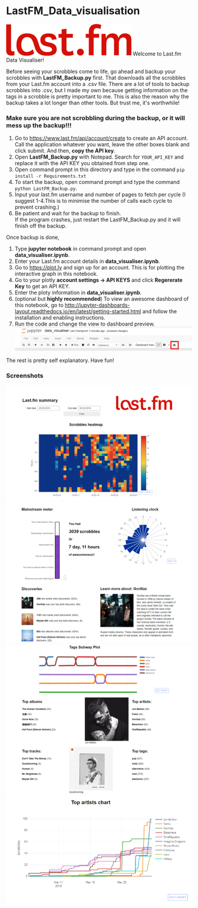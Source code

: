 # LastFM_Data_visualisation
![image](image/last.png)
Welcome to Last.fm Data Visualiser!  
  
Before seeing your scrobbles come to life, go ahead and backup your scrobbles
with **LastFM_Backup.py** first. That downloads all the scrobbles from your Last.fm account into a .csv file.
There are a lot of tools to backup scrobbles into .csv, but I made my own because getting information
on the tags in a scrobble is pretty important to me. This is also the reason why the backup takes a lot
longer than other tools. But trust me, it's worthwhile! 

### Make sure you are not scrobbling during the backup, or it will mess up the backup!!!
  
1. Go to https://www.last.fm/api/account/create to create an API account. Call the application whatever you want, leave the other boxes blank and click submit. And then, **copy the API key**.
2. Open **LastFM_Backup.py** with Notepad. Search for `YOUR_API_KEY` and replace it with the API KEY you obtained from step one.
3. Open command prompt in this directory and type in the command `pip install -r Requirements.txt`
4. To start the backup, open command prompt and type the command `python LastFM_Backup.py`.  
5. Input your last.fm username and number of pages to fetch per cycle (I suggest 1-4.This is to minimise the number of calls each cycle to prevent crashing.)
6. Be patient and wait for the backup to finish.    
If the program crashes, just restart the LastFM_Backup.py and it will finish off the backup.  

Once backup is done,
1. Type **jupyter notebook** in command prompt and open **data_visualiser.ipynb**.
2. Enter your Last.fm account details in **data_visualiser.ipynb**.
2. Go to https://plot.ly and sign up for an account. This is for plotting the interactive graph in this notebook.
3. Go to your plotly **account settings &rarr; API KEYS** and click **Regererate Key** to get an API KEY.
4. Enter the ploty information in **data_visualiser.ipynb**. 
5. (optional but **highly recommended**) To view an awesome dashboard of this notebook, go to http://jupyter-dashboards-layout.readthedocs.io/en/latest/getting-started.html and follow the installation and enabling instructions.
6. Run the code and change the view to dashboard preview.
![image](image/dashboard.png)

The rest is pretty self explanatory. Have fun!

### Screenshots
![image](image/screenshots/1.png)
![image](image/screenshots/2.png)
![image](image/screenshots/3.png)
![image](image/screenshots/4.png)

